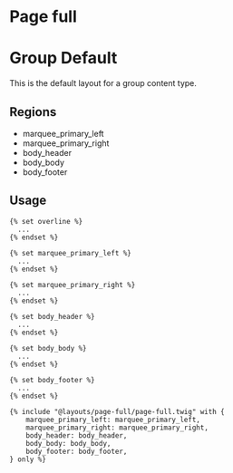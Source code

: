 # Page full

# Group Default

This is the default layout for a group content type.

## Regions

- marquee_primary_left
- marquee_primary_right
- body_header
- body_body
- body_footer

## Usage

```twig
{% set overline %}
  ...
{% endset %}

{% set marquee_primary_left %}
  ...
{% endset %}

{% set marquee_primary_right %}
  ...
{% endset %}

{% set body_header %}
  ...
{% endset %}

{% set body_body %}
  ...
{% endset %}

{% set body_footer %}
  ...
{% endset %}

{% include "@layouts/page-full/page-full.twig" with {
    marquee_primary_left: marquee_primary_left,
    marquee_primary_right: marquee_primary_right,
    body_header: body_header,
    body_body: body_body,
    body_footer: body_footer,
} only %}
```

